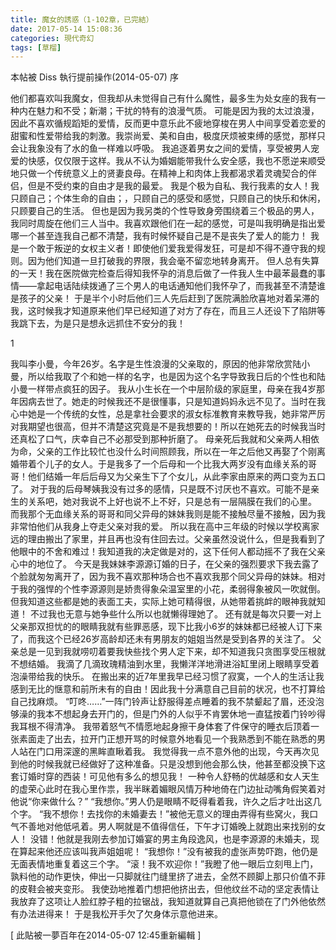 ```yaml
---
title: 魔女的誘惑（1-102章，已完結）
date: 2017-05-14 15:08:36
categories: 現代奇幻
tags: [草榴]
---
```

本帖被 Diss 執行提前操作(2014-05-07)
序

他们都喜欢叫我魔女，但我却从未觉得自己有什么魔性，最多生为处女座的我有一种内在魅力和不受；新潮；干扰的特有的浪漫气质。
可能是因为我的太过浪漫，因此不喜欢循规蹈矩的爱情，反而更中意乐此不疲地穿梭在男人中间享受着恋爱的甜蜜和性爱带给我的刺激。我崇尚爱、美和自由，极度厌烦被束缚的感觉，那样只会让我象没有了水的鱼一样难以呼吸。
我追逐着男女之间的爱情，享受被男人宠爱的快感，仅仅限于这样。我从不认为婚姻能带我什么安全感，我也不愿逆来顺受地只做一个传统意义上的贤妻良母。在精神上和肉体上我都渴求着灵魂契合的伴侣，但是不受约束的自由才是我的最爱。
我是个极为自私、我行我素的女人！我只顾自己；个体生命的自由；，只顾自己的感受和感觉，只顾自己的快乐和休闲，只顾要自己的生活。
但也是因为我另类的个性导致身旁围绕着三个极品的男人，我同时周旋在他们三人当中。我喜欢跟他们在一起的感觉，可是叫我明确是指出爱哪一个甚至连我自己都不清楚，我有时候怀疑自己是不是丧失了爱人的能力！
我是一个敢于叛逆的女权主义者！即使他们爱我爱得发狂，可是却不得不遵守我的规则。因为他们知道一旦打破我的界限，我会毫不留恋地转身离开。
但人总有失算的一天！我在医院做完检查后得知我怀孕的消息后做了一件我人生中最苯最蠢的事情——拿起电话陆续拨通了三个男人的电话通知他们我怀孕了，而我甚至不清楚谁是孩子的父亲！
于是半个小时后他们三人先后赶到了医院满脸欣喜地对着呆滞的我，这时候我才知道原来他们早已经知道了对方了存在，而且三人还设下了陷阱等我跳下去，为是只是想永远抓住不安分的我！




1

我叫李小曼，今年26岁。名字是生性浪漫的父亲取的，原因的他非常欣赏陆小曼，所以给我取了个和她一样的名字，也是因为这个名字导致我日后的个性也和陆小曼一样带点疯狂的因子。
我从小生长在一个中层阶级的家庭里，母亲在我4岁那年因病去世了。她走的时候我还不是很懂事，只是知道妈妈永远不见了。当时在我心中她是一个传统的女性，总是拿社会要求的淑女标准教育来教导我，她非常严厉对我期望也很高，但并不清楚这究竟是不是我想要的！所以在她死去的时候我当时还真松了口气，庆幸自己不必那受到那种折磨了。
母亲死后我就和父亲两人相依为命，父亲的工作比较忙也没什么时间照顾我，所以在一年之后他又再娶了个刚离婚带着个儿子的女人。于是我多了一个后母和一个比我大两岁没有血缘关系的哥哥！他们结婚一年后后母又为父亲生下了个女儿，从此李家由原来的两口变为五口了。
对于我的后母琴姨我没有过多的感情，只是既不讨厌也不喜欢。可能不是亲生的关系吧，她对我说不上好也说不上不好，只是总有一层隔膜在我们的心里。
而我那个无血缘关系的哥哥和同父异母的妹妹我则是能不接触尽量不接触，因为我非常怕他们从我身上夺走父亲对我的爱。
所以我在高中三年级的时候以学校离家远的理由搬出了家里，并且再也没有住回去过。父亲虽然没说什么，但是我看到了他眼中的不舍和难过！我知道我的决定做是对的，这下任何人都动摇不了我在父亲心中的地位了。
今天是我妹妹李源源订婚的日子，在父亲的强烈要求下我去露了个脸就匆匆离开了，因为我不喜欢那种场合也不喜欢我那个同父异母的妹妹。相对于我的强悍的个性李源源则是娇贵得象朵温室里的小花，柔弱得象被风一吹就倒。
但我知道这些都是她的表面工夫，实际上她可精得很，从她带着挑衅的眼神我就知道！
不过我也无意与她争些什么所以也就懒得理她了。
还有就是每次只要一对上父亲那双担忧的的眼睛我就有些罪恶感，现下比我小6岁的妹妹都已经被人订下来了，而我这个已经26岁高龄却还未有男朋友的姐姐当然是受到各界的关注了。
父亲总是一见到我就唠叨着要我快些找个男人定下来，却不知道我只贪图享受压根就不想结婚。
我滴了几滴玫瑰精油到水里，我懒洋洋地滑进浴缸里闭上眼睛享受着泡澡带给我的快乐。
在搬出来的近7年里我早已经习惯了寂寞，一个人的生活让我感到无比的惬意和前所未有的自由！因此我十分满意自己目前的状况，也不打算给自己找麻烦。
“叮咚……”一阵门铃声让舒服得差点睡着的我不禁颦起了眉，还没泡够澡的我本不想起身去开门的，但是门外的人似乎不肯罢休地一直猛按着门铃吵得我耳根不得清净。
我带着怒气不情愿地起身擦干身体套了件保守的睡衣后顶着一张素面走了出去，拉开门正想开骂的时候意外地看见一个我熟悉到不能在熟悉的男人站在门口用深邃的黑眸直瞅着我。
我觉得我一点不意外他的出现，今天再次见到他的时候我就已经做好了这种准备。只是没想到他会那么快，他甚至都没换下这套订婚时穿的西装！可见他有多么的想见我！
一种令人舒畅的优越感和女人天生的虚荣心此时在我心里作祟，我半眯着媚眼风情万种地倚在门边扯动嘴角假笑着对他说“你来做什么？”
“我想你。”男人仍是眼睛不眨得看着我，许久之后才吐出这几个字。
“我不想你！去找你的未婚妻去！”被他无意义的理由弄得有些窝火，我口气不善地对他低吼着。男人啊就是不值得信任，下午才订婚晚上就跑出来找别的女人！
没错！他就是我刚去参加订婚宴的男主角段逸风，也是李源源的未婚夫，现在算起来他还应该叫我声姐姐呢！
“我想你！”没有被我的虚张声势吓跑，他仍是无面表情地重复着这三个字。
“滚！我不欢迎你！”我瞪了他一眼后立刻甩上门，孰料他的动作更快，伸出一只脚就往门缝里挤了进去，全然不顾脚上那只价值不菲的皮鞋会被夹变形。
我使劲地推着门想把他挤出去，但他纹丝不动的坚定表情让我放弃了这项让人脸红脖子粗的拉锯战，我知道就算自己真把他锁在了门外他依然有办法进得来！
于是我松开手欠了欠身体示意他进来。


[ 此貼被一夢百年在2014-05-07 12:45重新編輯 ]